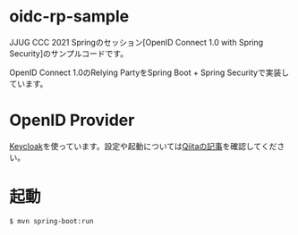 oidc-rp-sample
==============
JJUG CCC 2021 Springのセッション[OpenID Connect 1.0 with Spring Security]のサンプルコードです。

OpenID Connect 1.0のRelying PartyをSpring Boot + Spring Securityで実装しています。

# OpenID Provider
[Keycloak](https://www.keycloak.org/)を使っています。設定や起動については[Qiitaの記事](https://qiita.com/suke_masa/items/716657fbee6bac0973b2)を確認してください。

# 起動
```bash
$ mvn spring-boot:run
```
